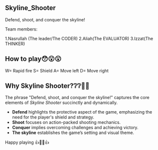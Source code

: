 ## Skyline_Shooter
Defend, shoot, and conquer the skyline!

Team members:

1.Nasrullah (The leader/The CODER)
2.Aliah(The EVALUATOR) 
3.Izzat(The THINKER)

## How to play😯😮😮

W= Rapid fire
S= Shield
A= Move left
D= Move right

## Why Skyline Shooter?❔❔🤔🤔
The phrase "Defend, shoot, and conquer the skyline!" captures the core elements of *Skyline Shooter* succinctly and dynamically. 

- **Defend** highlights the protective aspect of the game, emphasizing the need for the player's shield and strategy.
- **Shoot** focuses on action-packed shooting mechanics.
- **Conquer** implies overcoming challenges and achieving victory.
- **The skyline** establishes the game’s setting and visual theme.

Happy playing 👍💫💫👍
